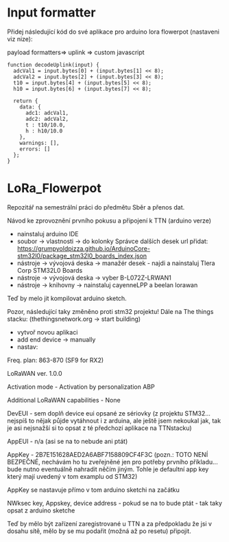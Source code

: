 # Input formatter

Přidej následující kód do své aplikace pro arduino lora flowerpot (nastaveni viz nize):

payload formatters=> uplink => custom javascript
```
function decodeUplink(input) {
  adcVal1 = input.bytes[0] + (input.bytes[1] << 8);
  adcVal2 = input.bytes[2] + (input.bytes[3] << 8);
  t10 = input.bytes[4] + (input.bytes[5] << 8);
  h10 = input.bytes[6] + (input.bytes[7] << 8);
  
  return {
    data: {
      adc1: adcVal1,
      adc2: adcVal2,
      t : t10/10.0,
      h : h10/10.0
    },
    warnings: [],
    errors: []
  };
}
```
# LoRa_Flowerpot
 
Repozitář na semestrální práci do předmětu Sběr a přenos dat.

Návod ke zprovoznění prvního pokusu a připojení k TTN (arduino verze)

- nainstaluj arduino IDE
- soubor -> vlastnosti -> do kolonky Správce dalších desek url přidat: https://grumpyoldpizza.github.io/ArduinoCore-stm32l0/package_stm32l0_boards_index.json
- nástroje -> vývojová deska -> manažér desek - najdi a nainstaluj Tlera Corp STM32L0 Boards
- nástroje -> vývojová deska -> vyber B-L072Z-LRWAN1
- nástroje -> knihovny -> nainstaluj cayenneLPP a beelan lorawan

Teď by melo jit kompilovat arduino sketch.

Pozor, následující taky změněno proti stm32 projektu!
Dále na The things stacku: (thethingsnetwork.org -> start building)

- vytvoř novou aplikaci
- add end device -> manually
- nastav:

Freq. plan: 863-870 (SF9 for RX2)

LoRaWAN ver. 1.0.0

Activation mode - Activation by personalization ABP

Additional LoRaWAN capabilities - None

DevEUI - sem doplň device eui opsané ze sériovky (z projektu STM32... nejspíš to nějak půjde vytáhnout i z arduina, ale ještě jsem nekoukal jak, tak je asi nejsnažší si to opsat z té předchozí aplikace na TTNstacku)

AppEUI - n/a (asi se na to nebude ani ptát)

AppKey - 2B7E151628AED2A6ABF7158809CF4F3C (pozn.: TOTO NENÍ BEZPEČNÉ, nechávám ho tu zveřejněné jen pro potřeby prvního příkladu... bude nutno eventuálně nahradit něčím jiným. Tohle je defaultní app key který mají uvedený v tom examplu od STM32)

AppKey se nastavuje přímo v tom arduino sketchi na začátku

NWksec key, Appskey, device address - pokud se na to bude ptát - tak taky opsat z arduino sketche

Teď by mělo být zařízení zaregistrované u TTN a za předpokladu že jsi v dosahu sítě, mělo by se mu podařit (možná až po resetu) připojit.





